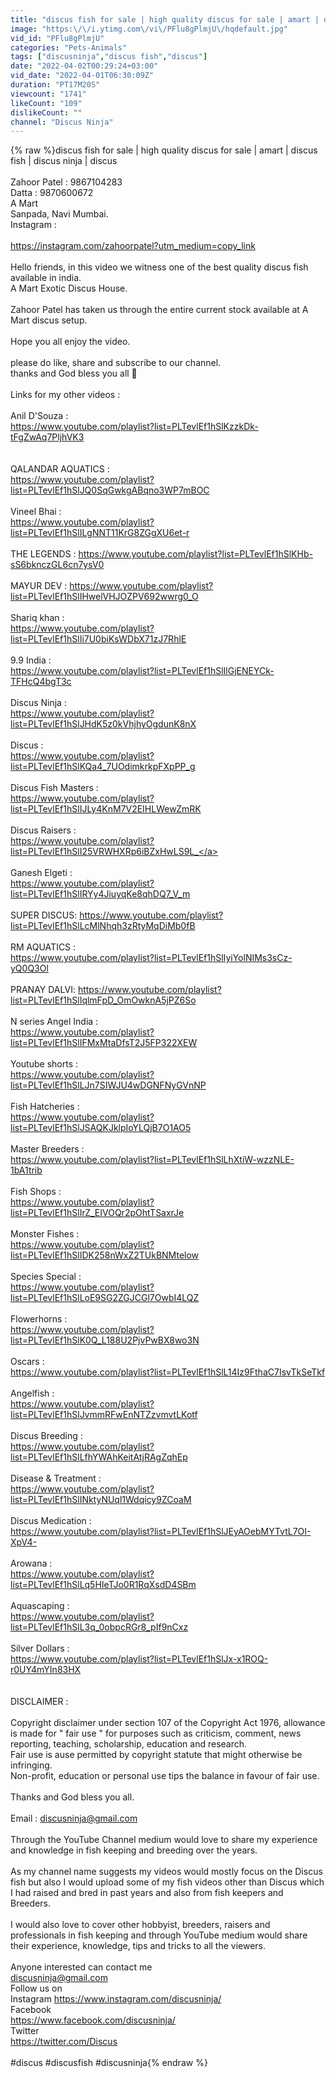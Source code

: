 ```yaml
---
title: "discus fish for sale | high quality discus for sale | amart | discus fish | discus ninja | discus"
image: "https:\/\/i.ytimg.com\/vi\/PFlu8gPlmjU\/hqdefault.jpg"
vid_id: "PFlu8gPlmjU"
categories: "Pets-Animals"
tags: ["discusninja","discus fish","discus"]
date: "2022-04-02T00:29:24+03:00"
vid_date: "2022-04-01T06:30:09Z"
duration: "PT17M20S"
viewcount: "1741"
likeCount: "109"
dislikeCount: ""
channel: "Discus Ninja"
---
```

{% raw %}discus fish for sale | high quality discus for sale | amart | discus fish | discus ninja | discus<br /><br />Zahoor Patel : 9867104283<br />Datta : 9870600672<br />A Mart <br />Sanpada, Navi Mumbai.<br />Instagram :<br /><br /><a rel="nofollow" target="blank" href="https://instagram.com/zahoorpatel?utm_medium=copy_link">https://instagram.com/zahoorpatel?utm_medium=copy_link</a><br /><br />Hello friends, in this video we witness one of the best quality discus fish available in india.<br />A Mart Exotic Discus House.<br /><br />Zahoor Patel has taken us through the entire current stock available at A Mart discus setup.<br /><br />Hope you all enjoy the video.<br /><br />please do like, share and subscribe to our channel.<br />thanks and God bless you all 🙏<br /><br />Links for my other videos : <br /><br />Anil D'Souza : <br /><a rel="nofollow" target="blank" href="https://www.youtube.com/playlist?list=PLTevlEf1hSlKzzkDk-tFgZwAq7PljhVK3">https://www.youtube.com/playlist?list=PLTevlEf1hSlKzzkDk-tFgZwAq7PljhVK3</a><br /><br /><br />QALANDAR AQUATICS :<br /><a rel="nofollow" target="blank" href="https://www.youtube.com/playlist?list=PLTevlEf1hSlJQ0SqGwkgABqno3WP7mBOC">https://www.youtube.com/playlist?list=PLTevlEf1hSlJQ0SqGwkgABqno3WP7mBOC</a><br /><br />Vineel Bhai : <br /><a rel="nofollow" target="blank" href="https://www.youtube.com/playlist?list=PLTevlEf1hSlILgNNT11KrG8ZGgXU6et-r">https://www.youtube.com/playlist?list=PLTevlEf1hSlILgNNT11KrG8ZGgXU6et-r</a><br /><br />THE LEGENDS : <a rel="nofollow" target="blank" href="https://www.youtube.com/playlist?list=PLTevlEf1hSlKHb-sS6bknczGL6cn7ysV0">https://www.youtube.com/playlist?list=PLTevlEf1hSlKHb-sS6bknczGL6cn7ysV0</a><br /><br />MAYUR DEV : <a rel="nofollow" target="blank" href="https://www.youtube.com/playlist?list=PLTevlEf1hSlIHwelVHJOZPV692wwrg0_O">https://www.youtube.com/playlist?list=PLTevlEf1hSlIHwelVHJOZPV692wwrg0_O</a><br /><br />Shariq khan :<br /><a rel="nofollow" target="blank" href="https://www.youtube.com/playlist?list=PLTevlEf1hSlIi7U0biKsWDbX71zJ7RhlE">https://www.youtube.com/playlist?list=PLTevlEf1hSlIi7U0biKsWDbX71zJ7RhlE</a><br /><br />9.9 India :<br /><a rel="nofollow" target="blank" href="https://www.youtube.com/playlist?list=PLTevlEf1hSlIlGjENEYCk-TFHcQ4bgT3c">https://www.youtube.com/playlist?list=PLTevlEf1hSlIlGjENEYCk-TFHcQ4bgT3c</a><br /><br />Discus Ninja : <br /><a rel="nofollow" target="blank" href="https://www.youtube.com/playlist?list=PLTevlEf1hSlJHdK5z0kVhjhyOgdunK8nX">https://www.youtube.com/playlist?list=PLTevlEf1hSlJHdK5z0kVhjhyOgdunK8nX</a><br /><br />Discus : <br /><a rel="nofollow" target="blank" href="https://www.youtube.com/playlist?list=PLTevlEf1hSlKQa4_7UOdimkrkpFXpPP_g">https://www.youtube.com/playlist?list=PLTevlEf1hSlKQa4_7UOdimkrkpFXpPP_g</a><br /><br />Discus Fish Masters : <br /><a rel="nofollow" target="blank" href="https://www.youtube.com/playlist?list=PLTevlEf1hSlIJLy4KnM7V2EIHLWewZmRK">https://www.youtube.com/playlist?list=PLTevlEf1hSlIJLy4KnM7V2EIHLWewZmRK</a><br /><br />Discus Raisers : <br /><a rel="nofollow" target="blank" href="https://www.youtube.com/playlist?list=PLTevlEf1hSlI25VRWHXRp6iBZxHwLS9L_">https://www.youtube.com/playlist?list=PLTevlEf1hSlI25VRWHXRp6iBZxHwLS9L_</a><br /><br />Ganesh Elgeti :<br /><a rel="nofollow" target="blank" href="https://www.youtube.com/playlist?list=PLTevlEf1hSlIRYy4JiuyqKe8qhDQ7_V_m">https://www.youtube.com/playlist?list=PLTevlEf1hSlIRYy4JiuyqKe8qhDQ7_V_m</a><br /><br />SUPER DISCUS: <a rel="nofollow" target="blank" href="https://www.youtube.com/playlist?list=PLTevlEf1hSlLcMlNhqh3zRtyMqDiMb0fB">https://www.youtube.com/playlist?list=PLTevlEf1hSlLcMlNhqh3zRtyMqDiMb0fB</a><br /><br />RM AQUATICS :<br /><a rel="nofollow" target="blank" href="https://www.youtube.com/playlist?list=PLTevlEf1hSlIyiYolNIMs3sCz-yQ0Q3Ol">https://www.youtube.com/playlist?list=PLTevlEf1hSlIyiYolNIMs3sCz-yQ0Q3Ol</a><br /><br />PRANAY DALVI: <a rel="nofollow" target="blank" href="https://www.youtube.com/playlist?list=PLTevlEf1hSlIqlmFpD_OmOwknA5jPZ6So">https://www.youtube.com/playlist?list=PLTevlEf1hSlIqlmFpD_OmOwknA5jPZ6So</a><br /><br />N series Angel India :<br /><a rel="nofollow" target="blank" href="https://www.youtube.com/playlist?list=PLTevlEf1hSlIFMxMtaDfsT2J5FP322XEW">https://www.youtube.com/playlist?list=PLTevlEf1hSlIFMxMtaDfsT2J5FP322XEW</a><br /><br />Youtube shorts :<br /><a rel="nofollow" target="blank" href="https://www.youtube.com/playlist?list=PLTevlEf1hSlLJn7SIWJU4wDGNFNyGVnNP">https://www.youtube.com/playlist?list=PLTevlEf1hSlLJn7SIWJU4wDGNFNyGVnNP</a><br /><br />Fish Hatcheries : <br /><a rel="nofollow" target="blank" href="https://www.youtube.com/playlist?list=PLTevlEf1hSlJSAQKJklpIoYLQjB7O1AO5">https://www.youtube.com/playlist?list=PLTevlEf1hSlJSAQKJklpIoYLQjB7O1AO5</a><br /><br />Master Breeders : <br /><a rel="nofollow" target="blank" href="https://www.youtube.com/playlist?list=PLTevlEf1hSlLhXtiW-wzzNLE-1bA1trib">https://www.youtube.com/playlist?list=PLTevlEf1hSlLhXtiW-wzzNLE-1bA1trib</a><br /><br />Fish Shops : <br /><a rel="nofollow" target="blank" href="https://www.youtube.com/playlist?list=PLTevlEf1hSlIrZ_EIVOQr2pOhtTSaxrJe">https://www.youtube.com/playlist?list=PLTevlEf1hSlIrZ_EIVOQr2pOhtTSaxrJe</a><br /><br />Monster Fishes : <br /><a rel="nofollow" target="blank" href="https://www.youtube.com/playlist?list=PLTevlEf1hSlIDK258nWxZ2TUkBNMtelow">https://www.youtube.com/playlist?list=PLTevlEf1hSlIDK258nWxZ2TUkBNMtelow</a><br /><br />Species Special : <br /><a rel="nofollow" target="blank" href="https://www.youtube.com/playlist?list=PLTevlEf1hSlLoE9SG2ZGJCGl7OwbI4LQZ">https://www.youtube.com/playlist?list=PLTevlEf1hSlLoE9SG2ZGJCGl7OwbI4LQZ</a><br /><br />Flowerhorns : <br /><a rel="nofollow" target="blank" href="https://www.youtube.com/playlist?list=PLTevlEf1hSlK0Q_L188U2PjvPwBX8wo3N">https://www.youtube.com/playlist?list=PLTevlEf1hSlK0Q_L188U2PjvPwBX8wo3N</a><br /><br />Oscars : <br /><a rel="nofollow" target="blank" href="https://www.youtube.com/playlist?list=PLTevlEf1hSlL14Iz9FthaC7IsvTkSeTkf">https://www.youtube.com/playlist?list=PLTevlEf1hSlL14Iz9FthaC7IsvTkSeTkf</a><br /><br />Angelfish : <br /><a rel="nofollow" target="blank" href="https://www.youtube.com/playlist?list=PLTevlEf1hSlJvmmRFwEnNTZzvmvtLKotf">https://www.youtube.com/playlist?list=PLTevlEf1hSlJvmmRFwEnNTZzvmvtLKotf</a><br /><br />Discus Breeding : <br /><a rel="nofollow" target="blank" href="https://www.youtube.com/playlist?list=PLTevlEf1hSlLfhYWAhKeitAtjRAgZqhEp">https://www.youtube.com/playlist?list=PLTevlEf1hSlLfhYWAhKeitAtjRAgZqhEp</a><br /><br />Disease &amp; Treatment : <br /><a rel="nofollow" target="blank" href="https://www.youtube.com/playlist?list=PLTevlEf1hSlINktyNUql1Wdqicy9ZCoaM">https://www.youtube.com/playlist?list=PLTevlEf1hSlINktyNUql1Wdqicy9ZCoaM</a><br /><br />Discus Medication : <br /><a rel="nofollow" target="blank" href="https://www.youtube.com/playlist?list=PLTevlEf1hSlJEyAOebMYTvtL7OI-XpV4-">https://www.youtube.com/playlist?list=PLTevlEf1hSlJEyAOebMYTvtL7OI-XpV4-</a><br /><br />Arowana : <br /><a rel="nofollow" target="blank" href="https://www.youtube.com/playlist?list=PLTevlEf1hSlLq5HIeTJo0R1RqXsdD4SBm">https://www.youtube.com/playlist?list=PLTevlEf1hSlLq5HIeTJo0R1RqXsdD4SBm</a><br /><br />Aquascaping : <br /><a rel="nofollow" target="blank" href="https://www.youtube.com/playlist?list=PLTevlEf1hSlL3q_0obpcRGr8_pIf9nCxz">https://www.youtube.com/playlist?list=PLTevlEf1hSlL3q_0obpcRGr8_pIf9nCxz</a><br /><br />Silver Dollars : <br /><a rel="nofollow" target="blank" href="https://www.youtube.com/playlist?list=PLTevlEf1hSlJx-x1ROQ-r0UY4mYIn83HX">https://www.youtube.com/playlist?list=PLTevlEf1hSlJx-x1ROQ-r0UY4mYIn83HX</a><br /><br /><br />DISCLAIMER :<br />‌<br />Copyright disclaimer under section 107 of the Copyright Act 1976, allowance is made for &quot; fair use &quot; for purposes such as criticism, comment, news reporting, teaching, scholarship, education and research.<br />Fair use is ause permitted by copyright statute that might otherwise be infringing.<br />Non-profit, education or personal use tips the balance in favour of fair use.<br /><br />Thanks and God bless you all.<br /><br />Email : discusninja@gmail.com<br /><br />Through the YouTube Channel medium would love to share my experience and knowledge in fish keeping and breeding over the years.<br /><br />As my channel name suggests my videos would mostly focus on the Discus fish but also I would upload some of my fish videos other than Discus which I had raised and bred in past years and also from fish keepers and Breeders.<br /><br />I would also love to cover other hobbyist, breeders, raisers and professionals in fish keeping and through YouTube medium would share their experience, knowledge, tips and tricks to all the viewers.<br /><br />Anyone interested can contact me<br />discusninja@gmail.com<br />Follow us on <br />Instagram <a rel="nofollow" target="blank" href="https://www.instagram.com/discusninja/">https://www.instagram.com/discusninja/</a><br />Facebook <br /><a rel="nofollow" target="blank" href="https://www.facebook.com/discusninja/">https://www.facebook.com/discusninja/</a><br />Twitter<br /><a rel="nofollow" target="blank" href="https://twitter.com/Discus">https://twitter.com/Discus</a><br /><br />#discus #discusfish #discusninja{% endraw %}
